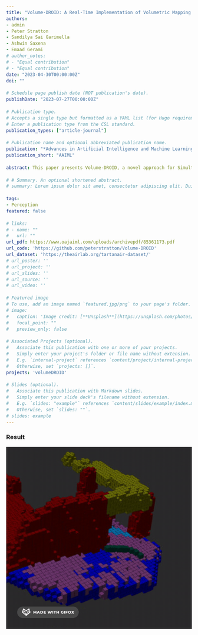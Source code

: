```yaml
---
title: "Volume-DROID: A Real-Time Implementation of Volumetric Mapping with DROID-SLAM"
authors:
- admin
- Peter Stratton 
- Sandilya Sai Garimella 
- Ashwin Saxena
- Emaad Gerami
# author_notes:
# - "Equal contribution"
# - "Equal contribution"
date: "2023-04-30T00:00:00Z"
doi: ""

# Schedule page publish date (NOT publication's date).
publishDate: "2023-07-27T00:00:00Z"

# Publication type.
# Accepts a single type but formatted as a YAML list (for Hugo requirements).
# Enter a publication type from the CSL standard.
publication_types: ["article-journal"]

# Publication name and optional abbreviated publication name.
publication: "*Advances in Artificial Intelligence and Machine Learning"
publication_short: "AAIML"

abstract: This paper presents Volume-DROID, a novel approach for Simultaneous Localization and Mapping (SLAM) that integrates Volumetric Mapping and Differentiable Recurrent Optimization-Inspired Design (DROID). Volume-DROID takes camera images (monocular or stereo) or frames from a video as input and combines DROID-SLAM, point cloud registration, an off-the-shelf semantic segmentation network, and Convolutional Bayesian Kernel Inference (ConvBKI) to generate a 3D semantic map of the environment and provide accurate localization for the robot. The key innovation of our method is the real-time fusion of DROID-SLAM and Convolutional Bayesian Kernel Inference (ConvBKI), achieved through the introduction of point cloud generation from RGB-Depth frames and optimized camera poses. This integration, engineered to enable efficient and timely processing, minimizes lag and ensures effective performance of the system. Our approach facilitates functional real-time online semantic mapping with just camera images or stereo video input.

# # Summary. An optional shortened abstract.
# summary: Lorem ipsum dolor sit amet, consectetur adipiscing elit. Duis posuere tellus ac convallis placerat. Proin tincidunt magna sed ex sollicitudin condimentum.

tags:
- Perception
featured: false

# links:
# - name: ""
#   url: ""
url_pdf: https://www.oajaiml.com/uploads/archivepdf/85361173.pdf
url_code: 'https://github.com/peterstratton/Volume-DROID'
url_dataset: 'https://theairlab.org/tartanair-dataset/'
# url_poster: ''
# url_project: ''
# url_slides: ''
# url_source: ''
# url_video: ''

# Featured image
# To use, add an image named `featured.jpg/png` to your page's folder. 
# image:
#   caption: 'Image credit: [**Unsplash**](https://unsplash.com/photos/jdD8gXaTZsc)'
#   focal_point: ""
#   preview_only: false

# Associated Projects (optional).
#   Associate this publication with one or more of your projects.
#   Simply enter your project's folder or file name without extension.
#   E.g. `internal-project` references `content/project/internal-project/index.md`.
#   Otherwise, set `projects: []`.
projects: 'volumeDROID'

# Slides (optional).
#   Associate this publication with Markdown slides.
#   Simply enter your slide deck's filename without extension.
#   E.g. `slides: "example"` references `content/slides/example/index.md`.
#   Otherwise, set `slides: ""`.
# slides: example
---
```


<!-- {{% callout note %}}
Click the *Cite* button above to demo the feature to enable visitors to import publication metadata into their reference management software.
{{% /callout %}}

{{% callout note %}}
Create your slides in Markdown - click the *Slides* button to check out the example.
{{% /callout %}}

Add the publication's **full text** or **supplementary notes** here. You can use rich formatting such as including [code, math, and images](https://docs.hugoblox.com/content/writing-markdown-latex/). -->

### Result
![screen render text](output.gif "Volume-DROID generating semantically laeled voxels")
